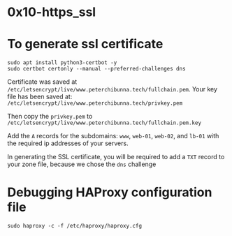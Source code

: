 # 0x10-https_ssl


# To generate ssl certificate
```shell
sudo apt install python3-certbot -y
sudo certbot certonly --manual --preferred-challenges dns
```
Certificate was saved at `/etc/letsencrypt/live/www.peterchibunna.tech/fullchain.pem`.
Your key file has been saved at: `/etc/letsencrypt/live/www.peterchibunna.tech/privkey.pem`


Then copy the `privkey.pem` to `/etc/letsencrypt/live/www.peterchibunna.tech/fullchain.pem.key`

Add the `A` records for the subdomains: `www`, `web-01`, `web-02`, and `lb-01` with the required ip addresses of your servers.

In generating the SSL certificate, you will be required to add a `TXT` record to your zone file, because we chose the `dns` challenge


# Debugging HAProxy configuration file

```shell
sudo haproxy -c -f /etc/haproxy/haproxy.cfg
```
